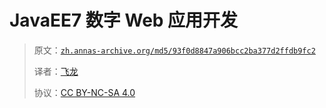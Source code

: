 # JavaEE7 数字 Web 应用开发

> 原文：[`zh.annas-archive.org/md5/93f0d8847a906bcc2ba377d2ffdb9fc2`](https://zh.annas-archive.org/md5/93f0d8847a906bcc2ba377d2ffdb9fc2)
> 
> 译者：[飞龙](https://github.com/wizardforcel)
> 
> 协议：[CC BY-NC-SA 4.0](http://creativecommons.org/licenses/by-nc-sa/4.0/)

